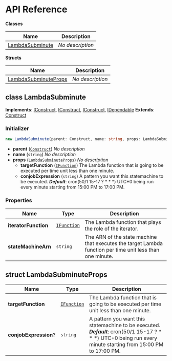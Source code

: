 # API Reference

**Classes**

Name|Description
----|-----------
[LambdaSubminute](#cdk-lambda-subminute-lambdasubminute)|*No description*


**Structs**

Name|Description
----|-----------
[LambdaSubminuteProps](#cdk-lambda-subminute-lambdasubminuteprops)|*No description*



## class LambdaSubminute  <a id="cdk-lambda-subminute-lambdasubminute"></a>



__Implements__: [IConstruct](#constructs-iconstruct), [IConstruct](#aws-cdk-core-iconstruct), [IConstruct](#constructs-iconstruct), [IDependable](#aws-cdk-core-idependable)
__Extends__: [Construct](#aws-cdk-core-construct)

### Initializer




```ts
new LambdaSubminute(parent: Construct, name: string, props: LambdaSubminuteProps)
```

* **parent** (<code>[Construct](#aws-cdk-core-construct)</code>)  *No description*
* **name** (<code>string</code>)  *No description*
* **props** (<code>[LambdaSubminuteProps](#cdk-lambda-subminute-lambdasubminuteprops)</code>)  *No description*
  * **targetFunction** (<code>[IFunction](#aws-cdk-aws-lambda-ifunction)</code>)  The Lambda function that is going to be executed per time unit less than one minute. 
  * **conjobExpression** (<code>string</code>)  A pattern you want this statemachine to be executed. __*Default*__: cron(50/1 15-17 ? * * *) UTC+0 being run every minute starting from 15:00 PM to 17:00 PM.



### Properties


Name | Type | Description 
-----|------|-------------
**iteratorFunction** | <code>[IFunction](#aws-cdk-aws-lambda-ifunction)</code> | The Lambda function that plays the role of the iterator.
**stateMachineArn** | <code>string</code> | The ARN of the state machine that executes the target Lambda function per time unit less than one minute.



## struct LambdaSubminuteProps  <a id="cdk-lambda-subminute-lambdasubminuteprops"></a>






Name | Type | Description 
-----|------|-------------
**targetFunction** | <code>[IFunction](#aws-cdk-aws-lambda-ifunction)</code> | The Lambda function that is going to be executed per time unit less than one minute.
**conjobExpression**? | <code>string</code> | A pattern you want this statemachine to be executed.<br/>__*Default*__: cron(50/1 15-17 ? * * *) UTC+0 being run every minute starting from 15:00 PM to 17:00 PM.



